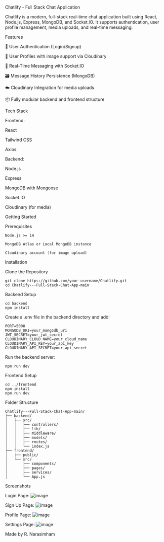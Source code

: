 Chatlify - Full Stack Chat Application

Chatlify is a modern, full-stack real-time chat application built using React, Node.js, Express, MongoDB, and Socket.IO. It supports authentication, user profile management, media uploads, and real-time messaging.

Features

🔐 User Authentication (Login/Signup)

👤 User Profiles with image support via Cloudinary

💬 Real-Time Messaging with Socket.IO

🗃️ Message History Persistence (MongoDB)

☁️ Cloudinary Integration for media uploads

📦 Fully modular backend and frontend structure

Tech Stack

Frontend:

  React

  Tailwind CSS

  Axios

Backend:

  Node.js

  Express

  MongoDB with Mongoose

  Socket.IO

  Cloudinary (for media)

Getting Started

  Prerequisites

    Node.js >= 14

    MongoDB Atlas or Local MongoDB instance

    Cloudinary account (for image upload)

  Installation

  Clone the Repository

    git clone https://github.com/your-username/Chatlify.git
    cd Chatlify---Full-Stack-Chat-App-main

  Backend Setup

    cd backend
    npm install

  Create a .env file in the backend directory and add:

    PORT=5000
    MONGODB_URI=your_mongodb_uri
    JWT_SECRET=your_jwt_secret
    CLOUDINARY_CLOUD_NAME=your_cloud_name
    CLOUDINARY_API_KEY=your_api_key
    CLOUDINARY_API_SECRET=your_api_secret

  Run the backend server:

    npm run dev

  Frontend Setup

    cd ../frontend
    npm install
    npm run dev

Folder Structure

    Chatlify---Full-Stack-Chat-App-main/
    ├── backend/
    │   ├── src/
    │   │   ├── controllers/
    │   │   ├── lib/
    │   │   ├── middleware/
    │   │   ├── models/
    │   │   ├── routes/
    │   │   └── index.js
    ├── frontend/
    │   ├── public/
    │   └── src/
    │       ├── components/
    │       ├── pages/
    │       ├── services/
    │       └── App.js

Screenshots

  Login Page:
    ![image](https://github.com/user-attachments/assets/32bf930e-d18f-440d-ad24-b1d79461f3f6)

  Sign Up Page:
    ![image](https://github.com/user-attachments/assets/0ce38f8f-6d5f-428f-b000-f1e86b5b1548)

  Profile Page:
    ![image](https://github.com/user-attachments/assets/664fb848-e236-4f73-a239-ed2b098513f1)

  Settings Page:
    ![image](https://github.com/user-attachments/assets/55a2e53f-238d-465f-bd9c-8a1984f82276)


Made by R. Narasimham

